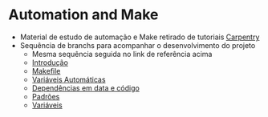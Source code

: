 Automation and Make
===

- Material de estudo de automação e Make retirado de tutoriais [Carpentry](http://swcarpentry.github.io/make-novice/)
- Sequência de branchs para acompanhar o desenvolvimento do projeto
  - Mesma sequência seguida no link de referência acima
  - [Introdução](https://github.com/gabrielbdornas/make-lesson/tree/introduction)
  - [Makefile](https://github.com/gabrielbdornas/make-lesson/tree/makefile)
  - [Variáveis Automáticas](https://github.com/gabrielbdornas/make-lesson/tree/automatic-variable)
  - [Dependências em data e código](https://github.com/gabrielbdornas/make-lesson/tree/dependencies-data-code)
  - [Padrões](https://github.com/gabrielbdornas/make-lesson/tree/pattern-rules)
  - [Variáveis](https://github.com/gabrielbdornas/make-lesson/tree/variables)
